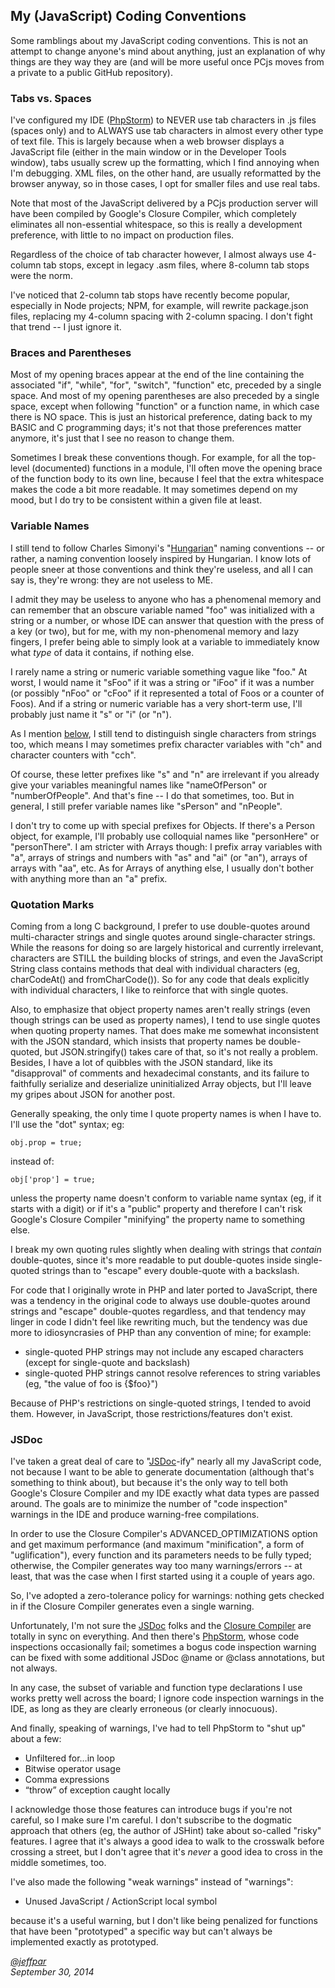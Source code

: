 My (JavaScript) Coding Conventions
---

Some ramblings about my JavaScript coding conventions.  This is not an attempt to change anyone's mind
about anything, just an explanation of why things are they way they are (and will be more useful once PCjs
moves from a private to a public GitHub repository).

### Tabs vs. Spaces

I've configured my IDE ([PhpStorm](http://www.jetbrains.com/phpstorm/)) to NEVER use tab characters in .js files
(spaces only) and to ALWAYS use tab characters in almost every other type of text file.  This is largely because
when a web browser displays a JavaScript file (either in the main window or in the Developer Tools window), tabs
usually screw up the formatting, which I find annoying when I'm debugging.  XML files, on the other hand,
are usually reformatted by the browser anyway, so in those cases, I opt for smaller files and use real tabs.

Note that most of the JavaScript delivered by a PCjs production server will have been compiled by Google's
Closure Compiler, which completely eliminates all non-essential whitespace, so this is really a development
preference, with little to no impact on production files.

Regardless of the choice of tab character however, I almost always use 4-column tab stops, except in legacy .asm
files, where 8-column tab stops were the norm.

I've noticed that 2-column tab stops have recently become popular, especially in Node projects;
NPM, for example, will rewrite package.json files, replacing my 4-column spacing with 2-column spacing.
I don't fight that trend -- I just ignore it.

### Braces and Parentheses

Most of my opening braces appear at the end of the line containing the associated "if", "while", "for", "switch",
"function" etc, preceded by a single space.  And most of my opening parentheses are also preceded by a single space,
except when following "function" or a function name, in which case there is NO space.  This is just an historical
preference, dating back to my BASIC and C programming days; it's not that those preferences matter anymore, it's just
that I see no reason to change them.

Sometimes I break these conventions though.  For example, for all the top-level (documented) functions in a
module, I'll often move the opening brace of the function body to its own line, because I feel that the extra
whitespace makes the code a bit more readable.  It may sometimes depend on my mood, but I do try to be consistent
within a given file at least.

### Variable Names

I still tend to follow Charles Simonyi's "[Hungarian](http://en.wikipedia.org/wiki/Hungarian_notation)" naming
conventions -- or rather, a naming convention loosely inspired by Hungarian.  I know lots of people sneer at
those conventions and think they're useless, and all I can say is, they're wrong: they are not useless to ME.

I admit they may be useless to anyone who has a phenomenal memory and can remember that an obscure variable named
"foo" was initialized with a string or a number, or whose IDE can answer that question with the press of a key (or two),
but for me, with my non-phenomenal memory and lazy fingers, I prefer being able to simply look at a variable to
immediately know what *type* of data it contains, if nothing else.

I rarely name a string or numeric variable something vague like "foo."  At worst, I would name it "sFoo" if it
was a string or "iFoo" if it was a number (or possibly "nFoo" or "cFoo" if it represented a total of Foos or a
counter of Foos).  And if a string or numeric variable has a very short-term use, I'll probably just name it "s"
or "i" (or "n").

As I mention [below](./#quotation-marks), I still tend to distinguish single characters from strings too,
which means I may sometimes prefix character variables with "ch" and character counters with "cch".

Of course, these letter prefixes like "s" and "n" are irrelevant if you already give your variables meaningful
names like "nameOfPerson" or "numberOfPeople".  And that's fine -- I do that sometimes, too.  But in general,
I still prefer variable names like "sPerson" and "nPeople".

I don't try to come up with special prefixes for Objects.  If there's a Person object, for example, I'll probably
use colloquial names like "personHere" or "personThere".  I am stricter with Arrays though: I prefix array variables
with "a", arrays of strings and numbers with "as" and "ai" (or "an"), arrays of arrays with "aa", etc.  As for Arrays
of anything else, I usually don't bother with anything more than an "a" prefix.

### Quotation Marks

Coming from a long C background, I prefer to use double-quotes around multi-character strings and single quotes
around single-character strings.  While the reasons for doing so are largely historical and currently irrelevant,
characters are STILL the building blocks of strings, and even the JavaScript String class contains methods that
deal with individual characters (eg, charCodeAt() and fromCharCode()).  So for any code that deals explicitly with
individual characters, I like to reinforce that with single quotes.

Also, to emphasize that object property names aren't really strings (even though strings can be used as property
names), I tend to use single quotes when quoting property names.  That does make me somewhat inconsistent with
the JSON standard, which insists that property names be double-quoted, but JSON.stringify() takes care of that, so
it's not really a problem.  Besides, I have a lot of quibbles with the JSON standard, like its "disapproval" of
comments and hexadecimal constants, and its failure to faithfully serialize and deserialize uninitialized Array
objects, but I'll leave my gripes about JSON for another post.

Generally speaking, the only time I quote property names is when I have to.  I'll use the "dot" syntax; eg:

	obj.prop = true;
	
instead of:

	obj['prop'] = true;
	
unless the property name doesn't conform to variable name syntax (eg, if it starts with a digit) or if it's a
"public" property and therefore I can't risk Google's Closure Compiler "minifying" the property name to something
else.

I break my own quoting rules slightly when dealing with strings that *contain* double-quotes, since it's more readable
to put double-quotes inside single-quoted strings than to "escape" every double-quote with a backslash.

For code that I originally wrote in PHP and later ported to JavaScript, there was a tendency in the original
code to always use double-quotes around strings and "escape" double-quotes regardless, and that tendency may linger
in code I didn't feel like rewriting much, but the tendency was due more to idiosyncrasies of PHP than any convention
of mine; for example:

- single-quoted PHP strings may not include any escaped characters (except for single-quote and backslash)
- single-quoted PHP strings cannot resolve references to string variables (eg, "the value of foo is {$foo}")

Because of PHP's restrictions on single-quoted strings, I tended to avoid them.  However, in JavaScript, those
restrictions/features don't exist.

### JSDoc

I've taken a great deal of care to "[JSDoc](http://usejsdoc.org/)-ify" nearly all my JavaScript code, not
because I want to be able to generate documentation (although that's something to think about), but because
it's the only way to tell both Google's Closure Compiler and my IDE exactly what data types are passed around.
The goals are to minimize the number of "code inspection" warnings in the IDE and produce warning-free
compilations.

In order to use the Closure Compiler's ADVANCED_OPTIMIZATIONS option and get maximum performance
(and maximum "minification", a form of "uglification"), every function and its parameters needs to
be fully typed; otherwise, the Compiler generates way too many warnings/errors -- at least, that was the
case when I first started using it a couple of years ago.

So, I've adopted a zero-tolerance policy for warnings: nothing gets checked in if the Closure Compiler
generates even a single warning.

Unfortunately, I'm not sure the [JSDoc](http://usejsdoc.org/) folks and the
[Closure Compiler](https://developers.google.com/closure/compiler/docs/js-for-compiler) are totally in sync on
everything.  And then there's [PhpStorm](http://www.jetbrains.com/phpstorm/webhelp/creating-jsdoc-comments.html),
whose code inspections occasionally fail; sometimes a bogus code inspection warning can be fixed with some
additional JSDoc @name or @class annotations, but not always.
 
In any case, the subset of variable and function type declarations I use works pretty well across the board;
I ignore code inspection warnings in the IDE, as long as they are clearly erroneous (or clearly innocuous).

And finally, speaking of warnings, I've had to tell PhpStorm to "shut up" about a few:

- Unfiltered for…in loop
- Bitwise operator usage
- Comma expressions
- “throw” of exception caught locally

I acknowledge those those features can introduce bugs if you're not careful, so I make sure I'm careful.  I don't
subscribe to the dogmatic approach that others (eg, the author of JSHint) take about so-called "risky" features.
I agree that it's always a good idea to walk to the crosswalk before crossing a street, but I don't agree that it's
*never* a good idea to cross in the middle sometimes, too.

I've also made the following "weak warnings" instead of "warnings":

- Unused JavaScript / ActionScript local symbol

because it's a useful warning, but I don't like being penalized for functions that have been "prototyped" a specific
way but can't always be implemented exactly as prototyped.

*[@jeffpar](http://twitter.com/jeffpar)*  
*September 30, 2014*